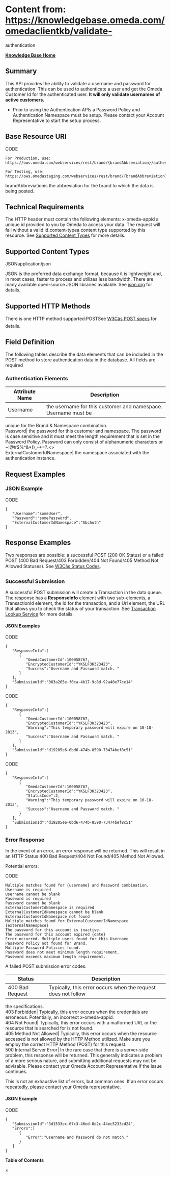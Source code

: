 # Content from: https://knowledgebase.omeda.com/omedaclientkb/validate-
authentication

[**Knowledge Base Home**](../omedaclientkb/)

## Summary

This API provides the ability to validate a username and password for
authentication. This can be used to authenticate a user and get the Omeda
Customer Id for the authenticated user. **It will only validate usernames of
active customers.**

  * Prior to using the Authentication APIs a Password Policy and Authentication Namespace must be setup. Please contact your Account Representative to start the setup process.

## Base Resource URI

CODE

    
    
    For Production, use: https://ows.omeda.com/webservices/rest/brand/{brandAbbreviation}/authentication/validate/*
    
    For Testing, use: https://ows.omedastaging.com/webservices/rest/brand/{brandAbbreviation}/authentication/validate/*
    

brandAbbreviationis the abbreviation for the brand to which the data is being
posted.

## Technical Requirements

The HTTP header must contain the following elements: x-omeda-appid a unique id
provided to you by Omeda to access your data. The request will fail without a
valid id.content-typea content type supported by this resource. See [Supported
Content Types](../omedaclientkb/validate-authentication) for more details.

## Supported Content Types

JSONapplication/json

JSON is the preferred data exchange format, because it is lightweight and, in
most cases, faster to process and utilizes less bandwidth. There are many
available open-source JSON libraries available. See
[json.org](http://www.json.org/) for details.

## Supported HTTP Methods

There is one HTTP method supported:POSTSee [W3Câs POST
specs](http://www.w3.org/Protocols/rfc2616/rfc2616-sec9.html#sec9.5) for
details.

## Field Definition

The following tables describe the data elements that can be included in the
POST method to store authentication data in the database. All fields are
required

### Authentication Elements

Attribute Name| Description  
---|---  
Username| the username for this customer and namespace. Username must be
unique for the Brand & Namespace combination.  
Password| the password for this customer and namespace. The password is case
sensitive and it must meet the length requirement that is set in the Password
Policy. Password can only consist of alphanumeric characters or
~!@#$%^&*()_-+=?.<>  
ExternalCustomerIdNamespace| the namespace associated with the authentication
instance.  
  
## Request Examples

### JSON Example

CODE

    
    
    {
       "Username":"someUser",
       "Password":"somePassword",
       "ExternalCustomerIdNamespace":"AbcAuth"
    }
    

## Response Examples

Two responses are possible: a successful POST (200 OK Status) or a failed POST
(400 Bad Request/403 Forbidden/404 Not Found/405 Method Not Allowed Statuses).
See [W3Câs Status
Codes](http://www.w3.org/Protocols/rfc2616/rfc2616-sec10.html).

### Successful Submission

A successful POST submission will create a Transaction in the data queue. The
response has a **ResponseInfo** element with two sub-elements, a TransactionId
element, the Id for the transaction, and a Url element, the URL that allows
you to check the status of your transaction. See [Transaction Lookup
Service](../omedaclientkb/transaction-lookup) for more details.

#### JSON Examples

CODE

    
    
    {
       "ResponseInfo":[
          {
             "OmedaCustomerId":100058767,
             "EncryptedCustomerId":"YKSLF3K323423",
             "Success":"Username and Password match. "
          }
       ],
       "SubmissionId":"083a265e-f0ca-4b17-9c8d-92a40e77ce14"
    }
    

CODE

    
    
    {
       "ResponseInfo":[
          {
             "OmedaCustomerId":100058767,
             "EncryptedCustomerId":"YKSLF3K323423",
             "Warning":"This temporary password will expire on 10-18-2013",
             "Success":"Username and Password match. "
          }
       ],
       "SubmissionId":"d19205e6-0bd6-474b-8590-73474bef8c51"
    }
    

CODE

    
    
    {
       "ResponseInfo":[
          {
             "OmedaCustomerId":100058767,
             "EncryptedCustomerId":"YKSLF3K323423",
             "StatusCode":2,
             "Warning":"This temporary password will expire on 10-18-2013",
             "Success":"Username and Password match. "
          }
       ],
       "SubmissionId":"d19205e6-0bd6-474b-8590-73474bef8c51"
    }
    

### Error Response

In the event of an error, an error response will be returned. This will result
in an HTTP Status 400 Bad Request/404 Not Found/405 Method Not Allowed.

Potential errors:

CODE

    
    
    Multiple matches found for {username} and Password combination. 
    Username is required 
    Username cannot be blank 
    Password is required 
    Password cannot be blank 
    ExternalCustomerIdNamespace is required 
    ExternalCustomerIdNamespace cannot be blank 
    ExternalCustomerIdNamespace not found 
    Multiple matches found for ExternalCustomerIdNamespace {externalNamespace} 
    The password for this account is inactive. 
    The password for this account expired {date} 
    Error occurred. Multiple users found for this Username 
    Password Policy not found for Brand. 
    Multiple Password Policies found. 
    Password does not meet minimum length requirement. 
    Password exceeds maximum length requirement.
    

A failed POST submission error codes:

Status| Description  
---|---  
400 Bad Request| Typically, this error occurs when the request does not follow
the specifications.  
403 Forbidden| Typically, this error occurs when the credentials are
erroneous. Potentially, an incorrect x-omeda-appid.  
404 Not Found| Typically, this error occurs with a malformed URL or the
resource that is searched for is not found.  
405 Method Not Allowed| Typically, this error occurs when the resource
accessed is not allowed by the HTTP Method utilized. Make sure you employ the
correct HTTP Method (POST) for this request.  
500 Internal Server Error| In the rare case that there is a server-side
problem, this response will be returned. This generally indicates a problem of
a more serious nature, and submitting additional requests may not be
advisable. Please contact your Omeda Account Representative if the issue
continues.  
  
This is not an exhaustive list of errors, but common ones. If an error occurs
repeatedly, please contact your Omeda representative.

#### JSON Example

CODE

    
    
    {
       "SubmissionId":"3d1533ec-67c3-46ed-8d2c-44ec5233cd24",
       "Errors":[
          {
             "Error":"Username and Password do not match."
          }
       ]
    }

**Table of Contents**

×

